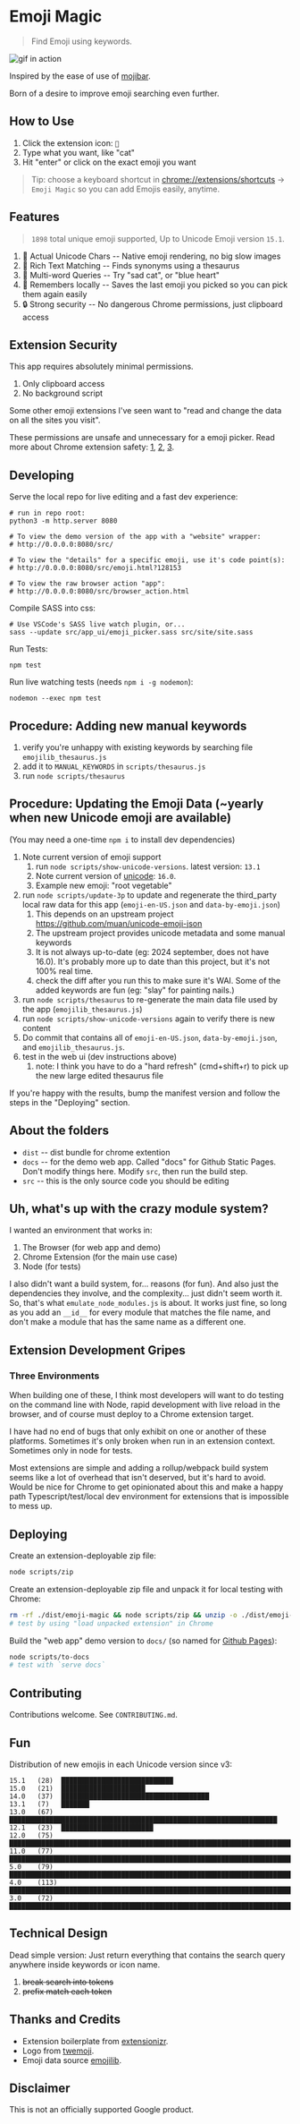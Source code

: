 # Emoji Magic

> Find Emoji using keywords.

![gif in action](./screenshots/demo.gif?raw=true)

Inspired by the ease of use of [mojibar](https://github.com/muan/mojibar).

Born of a desire to improve emoji searching even further.

## How to Use

1. Click the extension icon: `🔮`
2. Type what you want, like "cat"
3. Hit "enter" or click on the exact emoji you want

> Tip: choose a keyboard shortcut in [chrome://extensions/shortcuts](chrome://extensions/shortcuts) -> `Emoji Magic` so you can add Emojis easily, anytime.

## Features

> `1898` total unique emoji supported, Up to Unicode Emoji version `15.1`.

1. 🔧 Actual Unicode Chars -- Native emoji rendering, no big slow images
2. 📘 Rich Text Matching -- Finds synonyms using a thesaurus
3. 🔗 Multi-word Queries -- Try "sad cat", or "blue heart"
4. 🧠 Remembers locally -- Saves the last emoji you picked so you can pick them again easily
5. 🔒 Strong security -- No dangerous Chrome permissions, just clipboard access

## Extension Security

This app requires absolutely minimal permissions.

1. Only clipboard access
1. No background script

Some other emoji extensions I've seen want to "read and change the data on all the sites you visit".

These permissions are unsafe and unnecessary for a emoji picker. Read more about Chrome extension safety: [1], [2], [3].

## Developing

Serve the local repo for live editing and a fast dev experience:

```
# run in repo root:
python3 -m http.server 8080

# To view the demo version of the app with a "website" wrapper:
# http://0.0.0.0:8080/src/

# To view the "details" for a specific emoji, use it's code point(s):
# http://0.0.0.0:8080/src/emoji.html?128153

# To view the raw browser action "app":
# http://0.0.0.0:8080/src/browser_action.html
```

Compile SASS into css:

    # Use VSCode's SASS live watch plugin, or...
    sass --update src/app_ui/emoji_picker.sass src/site/site.sass

Run Tests:

    npm test

Run live watching tests (needs `npm i -g nodemon`):

    nodemon --exec npm test

## Procedure: Adding new manual keywords

1. verify you're unhappy with existing keywords by searching file `emojilib_thesaurus.js`
1. add it to `MANUAL_KEYWORDS` in `scripts/thesaurus.js`
1. run `node scripts/thesaurus`

## Procedure: Updating the Emoji Data (~yearly when new Unicode emoji are available)

(You may need a one-time `npm i` to install dev dependencies)

1. Note current version of emoji support
    1. run `node scripts/show-unicode-versions`. latest version: `13.1`
    1. Note current version of [unicode](https://www.unicode.org/emoji/charts-16.0/emoji-released.html): `16.0`.
    1. Example new emoji: "root vegetable"
1. run `node scripts/update-3p` to update and regenerate the third_party local raw data for this app (`emoji-en-US.json` and `data-by-emoji.json`)
    1. This depends on an upstream project https://github.com/muan/unicode-emoji-json
    1. The upstream project provides unicode metadata and some manual keywords
    1. It is not always up-to-date (eg: 2024 september, does not have 16.0). It's probably more up to date than this project, but it's not 100% real time.
    1. check the diff after you run this to make sure it's WAI. Some of the added keywords are fun (eg: "slay" for painting nails.)
1. run `node scripts/thesaurus` to re-generate the main data file used by the app (`emojilib_thesaurus.js`)
1. run `node scripts/show-unicode-versions` again to verify there is new content
1. Do commit that contains all of `emoji-en-US.json`, `data-by-emoji.json`, and `emojilib_thesaurus.js`.
1. test in the web ui (dev instructions above)
    1. note: I think you have to do a "hard refresh" (cmd+shift+r) to pick up the new large edited thesaurus file

If you're happy with the results, bump the manifest version and follow the steps in the "Deploying" section.

## About the folders

* `dist` -- dist bundle for chrome extention
* `docs` -- for the demo web app. Called "docs" for Github Static Pages. Don't modify things here. Modify `src`, then run the build step.
* `src` -- this is the only source code you should be editing

## Uh, what's up with the crazy module system?

I wanted an environment that works in:

1. The Browser (for web app and demo)
2. Chrome Extension (for the main use case)
3. Node (for tests)

I also didn't want a build system, for... reasons (for fun). And also just the dependencies they involve, and the complexity... just didn't seem worth it. So, that's what `emulate_node_modules.js` is about. It works just fine, so long as you add an `__id__` for every module that matches the file name, and don't make a module that has the same name as a different one.

## Extension Development Gripes

### Three Environments

When building one of these, I think most developers will want to do testing on the command line with Node, rapid development with live reload in the browser, and of course must deploy to a Chrome extension target.

I have had no end of bugs that only exhibit on one or another of these platforms. Sometimes it's only broken when run in an extension context. Sometimes only in node for tests.

Most extensions are simple and adding a rollup/webpack build system seems like a lot of overhead that isn't deserved, but it's hard to avoid. Would be nice for Chrome to get opinionated about this and make a happy path Typescript/test/local dev environment for extensions that is impossible to mess up.

## Deploying

Create an extension-deployable zip file:

```sh
node scripts/zip
```

Create an extension-deployable zip file and unpack it for local testing with Chrome:

```sh
rm -rf ./dist/emoji-magic && node scripts/zip && unzip -o ./dist/emoji-magic.zip -d ./dist/emoji-magic
# test by using "load unpacked extension" in Chrome
```

Build the "web app" demo version to `docs/` (so named for [Github Pages](https://help.github.com/en/github/working-with-github-pages/configuring-a-publishing-source-for-your-github-pages-site#choosing-a-publishing-source)):

```sh
node scripts/to-docs
# test with `serve docs`
```

## Contributing

Contributions welcome. See `CONTRIBUTING.md`.

## Fun

Distribution of new emojis in each Unicode version since v3:

```
15.1   (28)  ████████████████████████████
15.0   (21)  █████████████████████
14.0   (37)  █████████████████████████████████████
13.1   (7)   ███████
13.0   (67)  ███████████████████████████████████████████████████████████████████
12.1   (23)  ███████████████████████
12.0   (75)  ███████████████████████████████████████████████████████████████████████████
11.0   (77)  █████████████████████████████████████████████████████████████████████████████
5.0    (79)  ███████████████████████████████████████████████████████████████████████████████
4.0    (113) █████████████████████████████████████████████████████████████████████████████████████████████████████████████████
3.0    (72)  ████████████████████████████████████████████████████████████████████████
```

## Technical Design

Dead simple version: Just return everything that contains the search query anywhere inside keywords or icon name.

1. ~~break search into tokens~~
2. ~~prefix match each token~~

## Thanks and Credits

* Extension boilerplate from [extensionizr](extensionizr.com).
* Logo from [twemoji](https://github.com/twitter/twemoji).
* Emoji data source [emojilib](https://github.com/muan/emojilib).

[1]: https://www.extrahop.com/company/blog/2018/fake-chrome-extension-threat-hunt/

[2]: https://www.wired.com/story/chrome-extension-malware/

[3]: https://krebsonsecurity.com/2018/09/browser-extensions-are-they-worth-the-risk/

## Disclaimer

This is not an officially supported Google product.